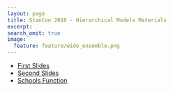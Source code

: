 ```yaml
---
layout: page
title: StanCon 2018 - Hierarchical Models Materials
excerpt:
search_omit: true
image:
  feature: feature/wide_ensemble.png
---
```


- [First Slides](AHM1.pdf)
- [Second Slides](AHM2.pdf)
- [Schools Function](schools.stan)

